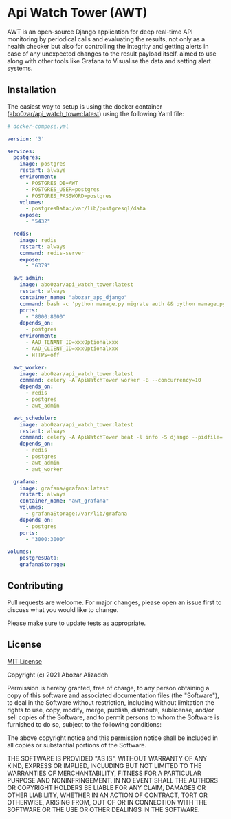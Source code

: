 # Api Watch Tower (AWT)

AWT is an open-source Django application for deep real-time API monitoring by periodical calls and evaluating the results, not only as a health checker but also for controlling the integrity and getting alerts in case of any unexpected changes to the result payload itself. aimed to use along with other tools like Grafana to Visualise the data and setting alert systems.

## Installation

The easiest way to setup is using the docker container ([abo0zar/api_watch_tower:latest](https://hub.docker.com/repository/docker/abo0zar/api_watch_tower)) using the following Yaml file:

```yml
# docker-compose.yml

version: '3'

services:
  postgres:
    image: postgres
    restart: always
    environment:
      - POSTGRES_DB=AWT
      - POSTGRES_USER=postgres
      - POSTGRES_PASSWORD=postgres
    volumes:
      - postgresData:/var/lib/postgresql/data
    expose:
      - "5432"

  redis:
    image: redis
    restart: always
    command: redis-server
    expose:
      - "6379"

  awt_admin:
    image: abo0zar/api_watch_tower:latest
    restart: always
    container_name: "abozar_app_django"
    command: bash -c 'python manage.py migrate auth && python manage.py migrate && python manage.py runserver 0.0.0.0:8000'
    ports:
      - "8000:8000"
    depends_on:
      - postgres
    environment:
      - AAD_TENANT_ID=xxxOptionalxxx
      - AAD_CLIENT_ID=xxxOptionalxxx
      - HTTPS=off

  awt_worker:
    image: abo0zar/api_watch_tower:latest
    command: celery -A ApiWatchTower worker -B --concurrency=10
    depends_on:
      - redis
      - postgres
      - awt_admin

  awt_scheduler:
    image: abo0zar/api_watch_tower:latest
    restart: always
    command: celery -A ApiWatchTower beat -l info -S django --pidfile=
    depends_on:
      - redis
      - postgres
      - awt_admin
      - awt_worker

  grafana:
    image: grafana/grafana:latest
    restart: always
    container_name: "awt_grafana"
    volumes:
      - grafanaStorage:/var/lib/grafana
    depends_on:
      - postgres
    ports:
      - "3000:3000"

volumes:
    postgresData:
    grafanaStorage:

```



## Contributing
Pull requests are welcome. For major changes, please open an issue first to discuss what you would like to change.

Please make sure to update tests as appropriate.

## License
[MIT License](https://choosealicense.com/licenses/mit/) 

Copyright (c) 2021 Abozar Alizadeh

Permission is hereby granted, free of charge, to any person obtaining a copy
of this software and associated documentation files (the "Software"), to deal
in the Software without restriction, including without limitation the rights
to use, copy, modify, merge, publish, distribute, sublicense, and/or sell
copies of the Software, and to permit persons to whom the Software is
furnished to do so, subject to the following conditions:

The above copyright notice and this permission notice shall be included in all
copies or substantial portions of the Software.

THE SOFTWARE IS PROVIDED "AS IS", WITHOUT WARRANTY OF ANY KIND, EXPRESS OR
IMPLIED, INCLUDING BUT NOT LIMITED TO THE WARRANTIES OF MERCHANTABILITY,
FITNESS FOR A PARTICULAR PURPOSE AND NONINFRINGEMENT. IN NO EVENT SHALL THE
AUTHORS OR COPYRIGHT HOLDERS BE LIABLE FOR ANY CLAIM, DAMAGES OR OTHER
LIABILITY, WHETHER IN AN ACTION OF CONTRACT, TORT OR OTHERWISE, ARISING FROM,
OUT OF OR IN CONNECTION WITH THE SOFTWARE OR THE USE OR OTHER DEALINGS IN THE
SOFTWARE.